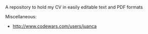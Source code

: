 A repository to hold my CV in easily editable text and PDF formats

Miscellaneous:
- http://www.codewars.com/users/juanca
